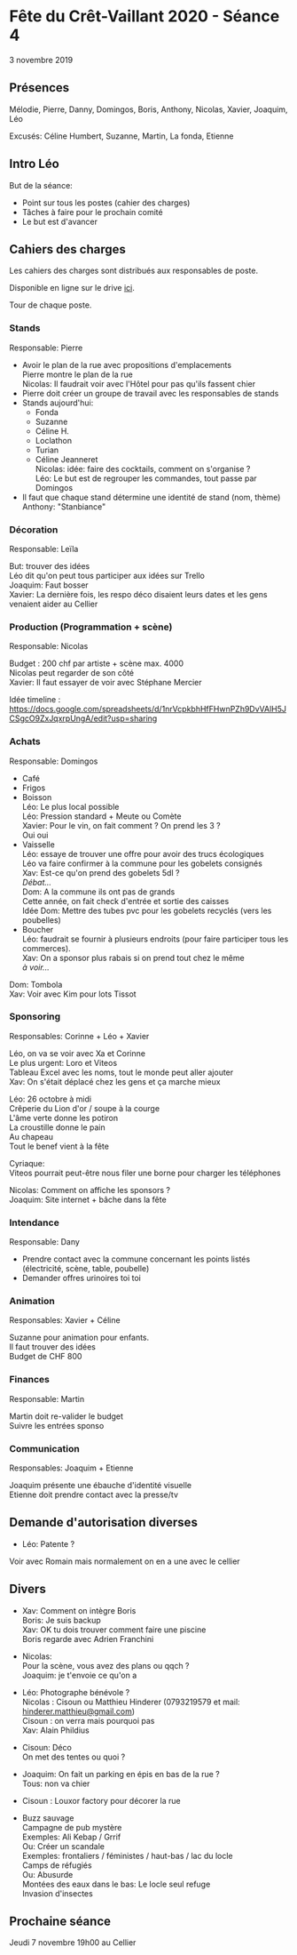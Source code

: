 # Fête du Crêt-Vaillant 2020 - Séance 4

3 novembre 2019

## Présences

Mélodie, Pierre, Danny, Domingos, Boris, Anthony, Nicolas, Xavier, Joaquim, Léo

Excusés: Céline Humbert, Suzanne, Martin, La fonda, Etienne

## Intro Léo

But de la séance:
* Point sur tous les postes (cahier des charges)
* Tâches à faire pour le prochain comité
* Le but est d'avancer

## Cahiers des charges

Les cahiers des charges sont distribués aux responsables de poste.

Disponible en ligne sur le drive [ici](https://docs.google.com/spreadsheets/d/1HaXXrsxYSXjTO_ePN7-CsKQwUKcLZVxV7D8Y6STrb6k/edit?usp=sharing).

Tour de chaque poste.

### Stands
Responsable: Pierre

* Avoir le plan de la rue avec propositions d'emplacements  
    Pierre montre le plan de la rue  
    Nicolas: Il faudrait voir avec l'Hôtel pour pas qu'ils fassent chier
* Pierre doit créer un groupe de travail avec les responsables de stands
* Stands aujourd'hui:
    * Fonda
    * Suzanne
    * Céline H.
    * Loclathon
    * Turian
    * Céline Jeanneret  
Nicolas: idée: faire des cocktails, comment on s'organise ?  
Léo: Le but est de regrouper les commandes, tout passe par Domingos
* Il faut que chaque stand détermine une identité de stand (nom, thème)  
Anthony: "Stanbiance"

### Décoration
Responsable: Leïla

But: trouver des idées  
Léo dit qu'on peut tous participer aux idées sur Trello  
Joaquim: Faut bosser  
Xavier: La dernière fois, les respo déco disaient leurs dates et les gens venaient aider au Cellier

### Production (Programmation + scène)
Responsable: Nicolas

Budget : 200 chf par artiste + scène max. 4000  
Nicolas peut regarder de son côté  
Xavier: Il faut essayer de voir avec Stéphane Mercier

Idée timeline : https://docs.google.com/spreadsheets/d/1nrVcpkbhHfFHwnPZh9DvVAlH5JCSgcO9ZxJqxrpUngA/edit?usp=sharing

### Achats
Responsable: Domingos

* Café
* Frigos
* Boisson  
Léo: Le plus local possible  
Léo: Pression standard + Meute ou Comète  
Xavier: Pour le vin, on fait comment ? On prend les 3 ?  
Oui oui  
* Vaisselle  
    Léo: essaye de trouver une offre pour avoir des trucs écologiques  
    Léo va faire confirmer à la commune pour les gobelets consignés  
    Xav: Est-ce qu'on prend des gobelets 5dl ?  
        *Débat...*  
    Dom: A la commune ils ont pas de grands  
    Cette année, on fait check d'entrée et sortie des caisses  
    Idée Dom: Mettre des tubes pvc pour les gobelets recyclés (vers les poubelles)  
* Boucher  
Léo: faudrait se fournir à plusieurs endroits (pour faire participer tous les commerces).  
Xav: On a sponsor plus rabais si on prend tout chez le même  
*à voir...*  

Dom: Tombola  
Xav: Voir avec Kim pour lots Tissot

### Sponsoring
Responsables: Corinne + Léo + Xavier

Léo, on va se voir avec Xa et Corinne  
Le plus urgent: Loro et Viteos  
Tableau Excel avec les noms, tout le monde peut aller ajouter  
Xav: On s'était déplacé chez les gens et ça marche mieux

Léo: 26 octobre à midi  
Crêperie du Lion d'or / soupe à la courge  
L'âme verte donne les potiron  
La croustille donne le pain  
Au chapeau  
Tout le benef vient à la fête

Cyriaque:  
Viteos pourrait peut-être nous filer une borne pour charger les téléphones

Nicolas: Comment on affiche les sponsors ?  
Joaquim: Site internet + bâche dans la fête

### Intendance
Responsable: Dany

* Prendre contact avec la commune concernant les points listés (électricité, scène, table, poubelle)
* Demander offres urinoires toi toi

### Animation
Responsables: Xavier + Céline

Suzanne pour animation pour enfants.  
Il faut trouver des idées  
Budget de CHF 800

### Finances
Responsable: Martin

Martin doit re-valider le budget  
Suivre les entrées sponso

### Communication
Responsables: Joaquim + Etienne

Joaquim présente une ébauche d'identité visuelle  
Etienne doit prendre contact avec la presse/tv

## Demande d'autorisation diverses

* Léo: Patente ?

Voir avec Romain mais normalement on en a une avec le cellier

## Divers

* Xav: Comment on intègre Boris  
Boris: Je suis backup  
Xav: OK tu dois trouver comment faire une piscine  
Boris regarde avec Adrien Franchini

* Nicolas:  
Pour la scène, vous avez des plans ou qqch ?  
Joaquim: je t'envoie ce qu'on a

* Léo: Photographe bénévole ?  
Nicolas : Cisoun ou Matthieu Hinderer (0793219579 et mail: hinderer.matthieu@gmail.com)  
Cisoun : on verra mais pourquoi pas  
Xav: Alain Phildius

* Cisoun: Déco  
On met des tentes ou quoi ?

* Joaquim: On fait un parking en épis en bas de la rue ?  
Tous: non va chier

* Cisoun : Louxor factory pour décorer la rue

* Buzz sauvage  
Campagne de pub mystère  
Exemples: Ali Kebap / Grrif  
Ou: Créer un scandale  
Exemples: frontaliers / féministes / haut-bas / lac du locle  
Camps de réfugiés  
Ou: Abusurde  
Montées des eaux dans le bas: Le locle seul refuge  
Invasion d'insectes

## Prochaine séance

Jeudi 7 novembre 19h00 au Cellier

